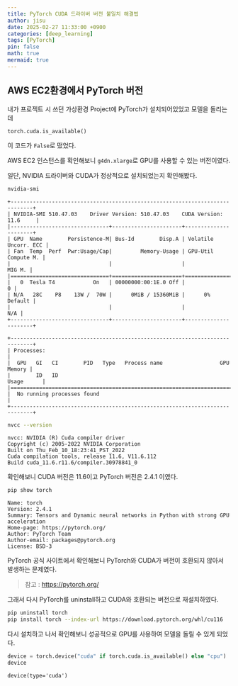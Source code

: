 ```yaml
---
title: PyTorch CUDA 드라이버 버전 불일치 해결법
author: jisu
date: 2025-02-27 11:33:00 +0900
categories: [deep_learning]
tags: [PyTorch]
pin: false
math: true
mermaid: true
---
```


## AWS EC2환경에서 PyTorch 버전
내가 프로젝트 시 쓰던 가상환경 Project에 PyTorch가 설치되어있었고 모델을 돌리는데 

```python
torch.cuda.is_available()
```

이 코드가 `False`로 떴었다.

AWS EC2 인스턴스를 확인해보니 `g4dn.xlarge`로 GPU를 사용할 수 있는 버전이였다.

일단, NVIDIA 드라이버와 CUDA가 정상적으로 설치되었는지 확인해봤다.

```bash
nvidia-smi
```

```
+-----------------------------------------------------------------------------+
| NVIDIA-SMI 510.47.03    Driver Version: 510.47.03    CUDA Version: 11.6     |
|-------------------------------+----------------------+----------------------+
| GPU  Name        Persistence-M| Bus-Id        Disp.A | Volatile Uncorr. ECC |
| Fan  Temp  Perf  Pwr:Usage/Cap|         Memory-Usage | GPU-Util  Compute M. |
|                               |                      |               MIG M. |
|===============================+======================+======================|
|   0  Tesla T4            On   | 00000000:00:1E.0 Off |                    0 |
| N/A   28C    P8    13W /  70W |      0MiB / 15360MiB |      0%      Default |
|                               |                      |                  N/A |
+-------------------------------+----------------------+----------------------+

+-----------------------------------------------------------------------------+
| Processes:                                                                  |
|  GPU   GI   CI        PID   Type   Process name                  GPU Memory |
|        ID   ID                                                   Usage      |
|=============================================================================|
|  No running processes found                                                 |
+-----------------------------------------------------------------------------+
```

```bash
nvcc --version
```

```
nvcc: NVIDIA (R) Cuda compiler driver
Copyright (c) 2005-2022 NVIDIA Corporation
Built on Thu_Feb_10_18:23:41_PST_2022
Cuda compilation tools, release 11.6, V11.6.112
Build cuda_11.6.r11.6/compiler.30978841_0

```

확인해보니 CUDA 버전은 11.6이고 PyTorch 버전은 2.4.1 이였다.

```bash
pip show torch
```

```
Name: torch
Version: 2.4.1
Summary: Tensors and Dynamic neural networks in Python with strong GPU acceleration
Home-page: https://pytorch.org/
Author: PyTorch Team
Author-email: packages@pytorch.org
License: BSD-3
```

PyTorch 공식 사이트에서 확인해보니 PyTorch와 CUDA가 버전이 호환되지 않아서 발생하는 문제였다. 
> 참고 : https://pytorch.org/

그래서 다시 PyTorch를 uninstall하고 CUDA와 호환되는 버전으로 재설치하였다.

```bash
pip uninstall torch
pip install torch --index-url https://download.pytorch.org/whl/cu116
```

다시 설치하고 나서 확인해보니 성공적으로 GPU를 사용하여 모델을 돌릴 수 있게 되었다.

```python
device = torch.device("cuda" if torch.cuda.is_available() else "cpu")
device
```

```
device(type='cuda')
```





